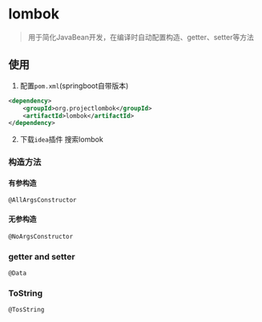 # lombok
> 用于简化JavaBean开发，在编译时自动配置构造、getter、setter等方法
## 使用
1. 配置`pom.xml`(springboot自带版本)
```xml
<dependency>  
 	<groupId>org.projectlombok</groupId>  
 	<artifactId>lombok</artifactId>  
</dependency>
```
2. 下载`idea`插件
搜索lombok
### 构造方法
#### 有参构造
`@AllArgsConstructor`
#### 无参构造
`@NoArgsConstructor`
### getter and setter
`@Data`
### ToString 
`@TosString`